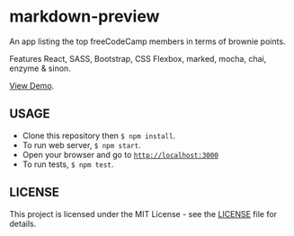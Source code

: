 # markdown-preview

An app listing the top freeCodeCamp members in terms of brownie points.

Features React, SASS, Bootstrap, CSS Flexbox, marked, mocha, chai, enzyme & sinon.

[View Demo](https://ibleedfilm.github.io/camper-leaderboard).

## USAGE

- Clone this repository then `$ npm install`.
- To run web server, `$ npm start`.
- Open your browser and go to [`http://localhost:3000`](http://localhost:3000)
- To run tests, `$ npm test`.

## LICENSE
This project is licensed under the MIT License - see the [LICENSE](LICENSE) file
for details.
